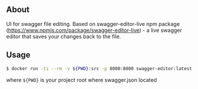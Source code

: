 ## About

UI for swagger file editing. Based on swagger-editor-live npm package (https://www.npmjs.com/package/swagger-editor-live) - a live swagger editor that saves your changes back to the file.

## Usage


```bash
$ docker run -ti --rm -v ${PWD}:src -p 8000:8000 swagger-editor:latest
```


where `${PWD}` is your project root where swagger.json located
